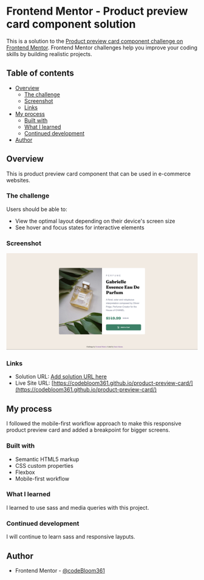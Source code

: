 # Frontend Mentor - Product preview card component solution

This is a solution to the [Product preview card component challenge on Frontend Mentor](https://www.frontendmentor.io/challenges/product-preview-card-component-GO7UmttRfa). Frontend Mentor challenges help you improve your coding skills by building realistic projects. 

## Table of contents

- [Overview](#overview)
  - [The challenge](#the-challenge)
  - [Screenshot](#screenshot)
  - [Links](#links)
- [My process](#my-process)
  - [Built with](#built-with)
  - [What I learned](#what-i-learned)
  - [Continued development](#continued-development)
- [Author](#author)

## Overview
This is product preview card component that can be used in e-commerce websites.

### The challenge

Users should be able to:

- View the optimal layout depending on their device's screen size
- See hover and focus states for interactive elements

### Screenshot

![](./images/Screenshot%202025-03-29%20065022.png)

### Links

- Solution URL: [Add solution URL here](https://your-solution-url.com)
- Live Site URL: [https://codebloom361.github.io/product-preview-card/](https://codebloom361.github.io/product-preview-card/)

## My process
I followed the mobile-first workflow approach to make this responsive product preview card and added a breakpoint for bigger screens.

### Built with

- Semantic HTML5 markup
- CSS custom properties
- Flexbox
- Mobile-first workflow

### What I learned

I learned to use sass and media queries with this project.

### Continued development

I will continue to learn sass and responsive layputs.

## Author

- Frontend Mentor - [@codeBloom361](https://www.frontendmentor.io/profile/codeBloom361)
